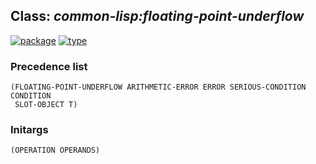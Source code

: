 ## Class: ***common-lisp:floating-point-underflow***
[![package](https://img.shields.io/badge/Package-COMMON--LISP-5f9ea0.svg?style=social&colorA=999999)](../) [![type](https://img.shields.io/badge/Type-Class-5f9ea0.svg?style=social&colorA=999999)](../#class) 
### Precedence list
```
(FLOATING-POINT-UNDERFLOW ARITHMETIC-ERROR ERROR SERIOUS-CONDITION CONDITION
 SLOT-OBJECT T)
```
### Initargs
```
(OPERATION OPERANDS)
```
